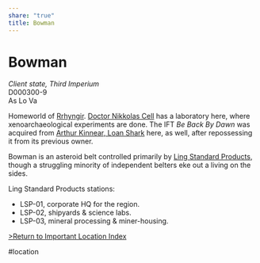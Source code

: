 ```yaml
---
share: "true"
title: Bowman
---
```

# Bowman  
*Client state, Third Imperium*  
D000300-9  
As Lo Va  
  
Homeworld of [Rrhyngir](../Crew/Rrhyngir.md). [Doctor Nikkolas Cell](../Contacts/NikkolasCell.md) has a laboratory here, where xenoarchaeological experiments are done. The IFT *Be Back By Dawn* was acquired from [Arthur Kinnear, Loan Shark](../Contacts/ArthurKinnear.md) here, as well, after repossessing it from its previous owner.  
  
Bowman is an asteroid belt controlled primarily by [Ling Standard Products](LingStandardProducts.md), though a struggling minority of independent belters eke out a living on the sides.  
  
Ling Standard Products stations:  
* LSP-01, corporate HQ for the region.  
* LSP-02, shipyards & science labs.  
* LSP-03, mineral processing & miner-housing.  
  
[>Return to Important Location Index](../JumpLog.md#important-locations)  
  
#location